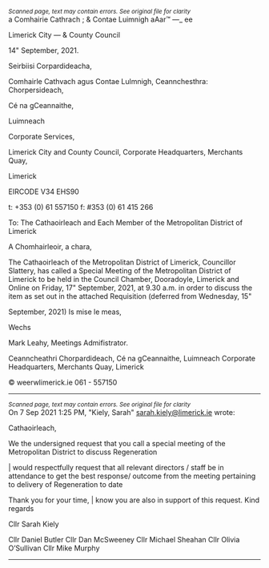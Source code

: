 *<small>Scanned page, text may contain errors. See original file for clarity</small>*  
a Comhairie Cathrach
; & Contae Luimnigh
aAar™ —_ ee

Limerick City
— & County Council

14" September, 2021.

Seirbiisi Corpardideacha,

Comhairle Cathvach agus Contae Lulmnigh,
Ceannchesthra: Chorpersideach,

Cé na gCeannaithe,

Luimneach

Corporate Services,

Limerick City and County Council,
Corporate Headquarters,
Merchants Quay,

Limerick

EIRCODE V34 EHS90

t: +353 (0) 61 557150
f: #353 (0) 61 415 266

To: The Cathaoirleach and Each Member of the Metropolitan District of Limerick

A Chomhairleoir, a chara,

The Cathaoirleach of the Metropolitan District of Limerick, Councillor Slattery, has called a
Special Meeting of the Metropolitan District of Limerick to be held in the Council Chamber,
Dooradoyle, Limerick and Online on Friday, 17" September, 2021, at 9.30 a.m. in order to
discuss the item as set out in the attached Requisition (deferred from Wednesday, 15"

September, 2021)
Is mise le meas,

Wechs

Mark Leahy,
Meetings Admifistrator.

Ceanncheathri Chorpardideach, Cé na gCeannaithe, Luimneach
Corporate Headquarters, Merchants Quay, Limerick

© weerwlimerick.ie
061 - 557150

---
*<small>Scanned page, text may contain errors. See original file for clarity</small>*  
On 7 Sep 2021 1:25 PM, "Kiely, Sarah" <sarah.kiely@limerick.ie> wrote:

Cathaoirleach,

We the undersigned request that you call a special meeting of the Metropolitan District to
discuss Regeneration

| would respectfully request that all relevant directors / staff be in attendance to get the
best response/ outcome from the meeting pertaining to delivery of Regeneration to date

Thank you for your time, | know you are also in support of this request.
Kind regards

Cllr Sarah Kiely

Cllr Daniel Butler
Cllr Dan McSweeney
Cllr Michael Sheahan
Cllr Olivia O’Sullivan
Cllr Mike Murphy

---
